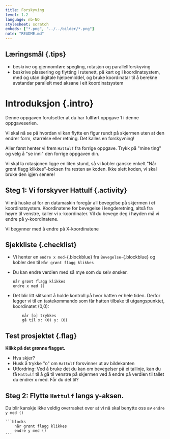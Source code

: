 ```yaml
---
title: Forskyving
level: 1.2
language: nb-NO
stylesheet: scratch
embeds: ["*.png", "../../bilder/*.png"]
note: "README.md"
---
```


## Læringsmål {.tips}
+ beskrive og gjennomføre spegling, rotasjon og parallellforskyving
+ beskrive plassering og flytting i rutenett, på kart og i koordinatsystem, med og utan digitale hjelpemiddel, og bruke koordinatar til å berekne avstandar parallelt med aksane i eit koordinatsystem


# Introduksjon {.intro}

Denne oppgaven forutsetter at du har fullført oppgave 1 i denne oppgaveserien.

Vi skal nå se på hvordan vi kan flytte en figur rundt på skjermen uten at den endrer form, størrelse eller retning. Det kalles en forskyvning!

Aller først henter vi frem `Hattulf` fra forrige oppgave. Trykk på "mine ting" og velg å "se inni" den forrige oppgaven din.

Vi skal la rotasjonen ligge en liten stund, så vi kobler ganske enkelt "Når grønt flagg klikkes"-boksen fra resten av koden.
Ikke slett koden, vi skal bruke den igjen senere!

## Steg 1: Vi forskyver Hattulf {.activity}

Vi må huske at for en datamaskin foregår all bevegelse på skjermen i et koordinatsystem. Koordinatene for bevegelse i lengderetning, altså fra høyre til venstre, kaller vi x-koordinater. 
Vil du bevege deg i høyden må vi endre på y-koordinatene.

Vi begynner med å endre på X-koordinatene

## Sjekkliste {.checklist}

+ Vi henter en `endre x med`-{.blockblue} fra `Bevegelse`-{.blockblue} og kobler den til `Når grønt flagg klikkes`
+ Du kan endre verdien med så mye som du selv ønsker. 

	```blocks
	når grønt flagg klikkes
	endre x med ()
	```
+ Det blir litt slitsomt å holde kontroll på hvor hatten er hele tiden. Derfor legger vi til en tastekommando som får hatten tilbake til utgangspunktet, koordinatet (0,0):

	```blocks
		når [o] trykkes
		gå til x: (0) y: (0)
	```
## Test prosjektet {.flag}

__Klikk på det grønne flagget.__

+ Hva skjer?
+ Husk å trykke "o" om `Hattulf` forsvinner ut av bildekanten
+ Utfordring: Ved å bruke det du kan om bevegelser på ei tallinje, kan du få `Hattulf` til å gå til venstre på skjermen ved å endre på verdien til tallet du endrer x med. Får du det til?

## Steg 2: Flytte `Hattulf` langs y-aksen.

Du blir kanskje ikke veldig overrasket over at vi nå skal benytte oss av `endre y med ()`

	```blocks
		når grønt flagg klikkes
		endre y med ()
	```
